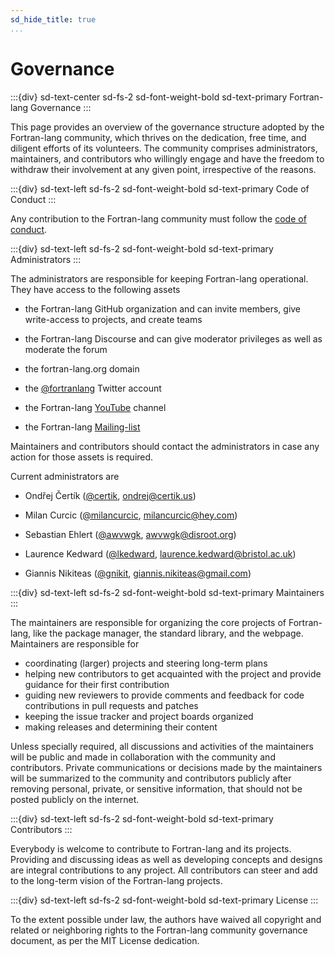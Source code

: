 ```yaml
---
sd_hide_title: true
...
```

# Governance

:::{div} sd-text-center sd-fs-2 sd-font-weight-bold sd-text-primary
Fortran-lang Governance
:::

This page provides an overview of the governance structure adopted by the Fortran-lang community, which thrives on the dedication, free time, and diligent efforts of its volunteers. The community comprises administrators, maintainers, and contributors who willingly engage and have the freedom to withdraw their involvement at any given point, irrespective of the reasons.

:::{div} sd-text-left sd-fs-2 sd-font-weight-bold sd-text-primary
Code of Conduct
:::

Any contribution to the Fortran-lang community must follow the [code of conduct](https://github.com/fortran-lang/.github/blob/main/CODE_OF_CONDUCT.md).

:::{div} sd-text-left sd-fs-2 sd-font-weight-bold sd-text-primary
Administrators
:::

The administrators are responsible for keeping Fortran-lang operational. They have access to the following assets

- the Fortran-lang GitHub organization and can invite members, give write-access to projects, and create teams
- the Fortran-lang Discourse and can give moderator privileges as well as moderate the forum
- the fortran-lang.org domain
- the [@fortranlang](https://twitter.com/fortranlang) Twitter account

- the Fortran-lang [YouTube](https://www.youtube.com/@fortranprogramminglanguage7454) channel

- the Fortran-lang [Mailing-list](https://groups.io/g/fortran-lang)

Maintainers and contributors should contact the administrators in case any action for those assets is required.

Current administrators are

- Ondřej Čertík ([@certik](https://github.com/certik), [ondrej@certik.us](mailto:ondrej@certik.us))

- Milan Curcic ([@milancurcic](https://github.com/milancurcic), [milancurcic@hey.com](mailto:milancurcic@hey.com))

- Sebastian Ehlert ([@awvwgk](https://github.com/awvwgk), [awvwgk@disroot.org](mailto:awvwgk@disroot.org))

- Laurence Kedward ([@lkedward](https://github.com/lkedward), [laurence.kedward@bristol.ac.uk](mailto:kedward@bristol.ac.uk))

- Giannis Nikiteas ([@gnikit](https://github.com/gnikit), [giannis.nikiteas@gmail.com](mailto:giannis.nikiteas@gmail.com))

:::{div} sd-text-left sd-fs-2 sd-font-weight-bold sd-text-primary
Maintainers
:::

The maintainers are responsible for organizing the core projects of Fortran-lang, like the package manager, the standard library, and the webpage. Maintainers are responsible for

- coordinating (larger) projects and steering long-term plans
- helping new contributors to get acquainted with the project and provide guidance for their first contribution
- guiding new reviewers to provide comments and feedback for code contributions in pull requests and patches
- keeping the issue tracker and project boards organized
- making releases and determining their content

Unless specially required, all discussions and activities of the maintainers will be public and made in collaboration with the community and contributors. Private communications or decisions made by the maintainers will be summarized to the community and contributors publicly after removing personal, private, or sensitive information, that should not be posted publicly on the internet.

:::{div} sd-text-left sd-fs-2 sd-font-weight-bold sd-text-primary
Contributors
:::

Everybody is welcome to contribute to Fortran-lang and its projects. Providing and discussing ideas as well as developing concepts and designs are integral contributions to any project. All contributors can steer and add to the long-term vision of the Fortran-lang projects.

:::{div} sd-text-left sd-fs-2 sd-font-weight-bold sd-text-primary
License
:::

To the extent possible under law, the authors have waived all copyright and related or neighboring rights to the Fortran-lang community governance document, as per the MIT License dedication.
